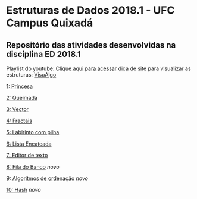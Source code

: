 # Estruturas de Dados 2018.1 - UFC Campus Quixadá
## Repositório das atividades desenvolvidas na disciplina ED 2018.1 

Playlist do youtube: [Clique aqui para acessar](https://www.youtube.com/watch?v=rXF5tlVMc1w&list=PLqwyjBSVOHRz5t39qVeBWOFqZXSFdytnc)
dica de site para visualizar as estruturas: [VisuAlgo](https://visualgo.net/pt)


[1: Princesa](https://github.com/JailsonSousa/ED2018_1/tree/master/Princesa)

[2: Queimada](https://github.com/JailsonSousa/ED2018_1/tree/master/Queimada)

[3: Vector](https://github.com/JailsonSousa/ED2018_1/tree/master/Vector)

[4: Fractais](https://github.com/JailsonSousa/ED2018_1/tree/master/Fractais)

[5: Labirinto com pilha](https://github.com/JailsonSousa/ED2018_1/tree/master/Labirinto)

[6: Lista Encateada](https://github.com/JailsonSousa/ED2018_1/tree/master/ListaEncadeada)

[7: Editor de texto](https://github.com/JailsonSousa/ED2018_1/tree/master/Editor)

[8: Fila do Banco](https://github.com/JailsonSousa/ED2018_1/tree/master/Banco) *novo*

[9: Algoritmos de ordenação](https://github.com/JailsonSousa/ED2018_1/tree/master/Ordenacao) *novo*

[10: Hash](https://github.com/JailsonSousa/ED2018_1/tree/master/Hash) *novo*


